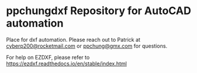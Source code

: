 # ppchungdxf Repository for AutoCAD automation
Place for dxf automation. Please reach out to Patrick at cyberp200@rocketmail.com or ppchung@gmx.com for questions.

For help on EZDXF, please refer to https://ezdxf.readthedocs.io/en/stable/index.html
